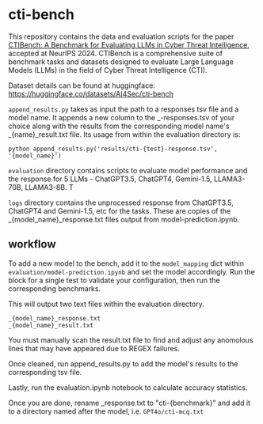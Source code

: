# cti-bench

This repository contains the data and evaluation scripts for the paper
[CTIBench: A Benchmark for Evaluating LLMs in Cyber Threat Intelligence](https://arxiv.org/abs/2406.07599), accepted at NeurIPS 2024. CTIBench is a comprehensive suite of benchmark tasks and datasets designed to evaluate Large Language Models (LLMs) in the field of Cyber Threat Intelligence (CTI).

Dataset details can be found at huggingface: https://huggingface.co/datasets/AI4Sec/cti-bench

`append_results.py` takes as input the path to a responses tsv file and a model name. It appends a new column to the _-responses.tsv of your choice along with the results from the corresponding model name's _{name}\_result.txt file. Its usage from within the evaluation directory is:

```
python append_results.py('results/cti-{test}-response.tsv', '{model_name}')
```

`evaluation` directory contains scripts to evaluate model performance and the response for 5 LLMs - ChatGPT3.5, ChatGPT4, Gemini-1.5, LLAMA3-70B, LLAMA3-8B. T

`logs` directory contains the unprocessed response from ChatGPT3.5, ChatGPT4 and Gemini-1.5, etc for the tasks. These are copies of the \_{model_name}\_response.txt files output from model-prediction.ipynb.

## workflow

To add a new model to the bench, add it to the `model_mapping` dict within `evaluation/model-prediction.ipynb` and set the model accordingly. Run the block for a single test to validate your configuration, then run the corresponding benchmarks.

This will output two text files within the evaluation directory.

```
_{model_name}_response.txt
_{model_name}_result.txt
```

You must manually scan the result.txt file to find and adjust any anomolous lines that may have appeared due to REGEX failures.

Once cleaned, run append_results.py to add the model's results to the corresponding tsv file.

Lastly, run the evaluation.ipynb notebook to calculate accuracy statistics.

Once you are done, rename \_response.txt to "cti-{benchmark}" and add it to a directory named after the model, i.e. `GPT4o/cti-mcq.txt`
